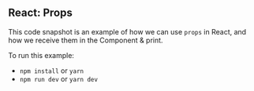 ## React: Props ##

This code snapshot is an example of how we can use `props` in React, and how we receive them in the Component & print.

To run this example:

- `npm install` or `yarn`
- `npm run dev` or `yarn dev`
